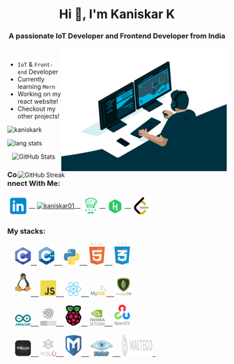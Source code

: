 <h1 align="center">Hi 👋, I'm Kaniskar K</h1>
<h3 align="center">A passionate IoT Developer and Frontend Developer from India</h3>


<img align="right" alt="desk" width="380px" src="./images/programmer.gif">
&ensp;

- `IoT` & `Front-end` Developer
- Currently learning `Mern`
- Working on my react website!
- Checkout my other projects!
<p align="left"> <img src="https://komarev.com/ghpvc/?username=KaniskarK&label=Profile%20views&color=0e75b6&style=flat" alt="kaniskark" /> </p>
<p align="left">
<img alt="lang stats" src="https://github-readme-stats.vercel.app/api/top-langs/?username=KaniskarK&layout=compact&hide_border=true&bg_color=1b2731&text_color=ebdfe2&title_color=eb1622&langs_count=10&hide=procfile&exclude_repo=dice,blog">
</p>

<img align="right" alt="GitHub Streak" width="480px" src="http://github-readme-streak-stats.herokuapp.com?user=KaniskarK&theme=solarized-dark">&ensp;
![GitHub Stats](https://github-readme-stats.vercel.app/api?username=KaniskarK&theme=github_dark)

### Connect With Me:
<p align="left">
<a href="https://www.linkedin.com/in/kaniskar-k-a22520200/" target="blank"><img align="center" src="./images/linkedin.svg" alt="kaniskar"  width="50" />&ensp;&ensp;</a>
<a href="https://stackoverflow.com/users/19772425/kaniskar" target="blank"><img align="center" src="./images/stackoverflow.svg" alt="kaniskar01" width="40" />&ensp;&ensp;</a>
<a href="https://www.codechef.com/users/kaniskar_61" target="blank"><img align="center" src="./images/code.svg" alt="kaniskar_61"  width="40" />&ensp;&ensp;</a>
<a href="https://www.hackerrank.com/kaniskar01" target="blank"><img align="center" src="./images/hackerrank.svg" alt="kaniskar"  width="40" />&ensp;&ensp;</a>
<a href="https://leetcode.com/KANISKAR/" target="blank"><img align="center" src="./images/leetcode.svg" alt="kaniskar"  width="40" /></a>
</p>

### My stacks:

<div align="left">
<div>
    &ensp;&ensp;
    <a href="(https://en.wikipedia.org/wiki/C_(programming_language)"> <img alt=".c" src="./images/c.svg" width="36px" />&ensp;&ensp;</a>
    <a href="(https://cplusplus.com/doc/tutorial/)"> <img alt="cpp" src="./images/c++.svg" width="36px" /> &ensp;&ensp;</a>
    <a href="https://www.python.org/"> <img alt="py" src="./images/python.svg" width="36px" /> &ensp;&ensp;</a>
    <a href="https://developer.mozilla.org/en-US/docs/Web/HTML"> <img alt="htm" src="./images/html.svg" width="36px" /> &ensp;&ensp;</a>
    <a href="https://developer.mozilla.org/en-US/docs/Web/CSS"> <img alt="css" src="./images/css.svg" width="36px" /></a>
</div>
&ensp;
<div>
    &ensp;&ensp;
    <a href="https://www.linux.org/"> <img alt="Linux" src="./images/linux.svg" width="36px" /> &ensp;&ensp;</a>
    <a href="https://javascript.info/"> <img alt="javascript" src="./images/javascript.svg" width="36px" /> &ensp;&ensp;</a>
    <a href="https://reactjs.org/"> <img alt="react" src="./images/react.svg" width="36px" /> &ensp;&ensp;</a>
    <a href="https://www.mysql.com/"> <img alt="mysql" src="./images/mysql.svg" width="36px" /> &ensp;&ensp;</a>
    <a href="https://www.mongodb.com/"> <img alt="mongodb" src="./images/mongodb.svg" width="36px" /></a>
</div>
&ensp;
<div>
    &ensp;&ensp;
    <a href="https://www.arduino.cc/"> <img alt=".vue" src="./images/arduino.svg" width="36px" /> &ensp;&ensp;</a>
    <a href="https://www.espressif.com/en/products/socs/esp8266"> <img alt="esp8266" src="./images/esp8266.svg" width="36px" /> &ensp;&ensp;</a>
    <a href="https://www.raspberrypi.org/"> <img alt="raspberrypi" src="./images/raspberrypi.svg" width="36px" />&ensp;&ensp;</a>
    <a href="https://developer.nvidia.com/embedded/jetson-nano-developer-kit"> <img alt="jetson_nano" src="./images/jetsen.svg" width="36px" /> &ensp;&ensp;</a>
    <a href="https://opencv.org/"> <img alt="opencv" src="./images/opencv.svg" width="36px" /></a>
</div>
&ensp;
<div>
    &ensp;&ensp;
    <a href="https://www.ryzerobotics.com/tello"> <img alt="tello" src="./images/tello.svg" width="36px" /> &ensp;&ensp;</a>
    <a href="https://pjreddie.com/darknet/yolo/"> <img alt="yolo" src="./images/yolo.svg" width="36px" /> &ensp;&ensp;</a>
    <a href="https://www.metasploit.com/"> <img alt="metasploit" src="./images/metasploit.svg" width="36px" /> &ensp;&ensp;</a>
    <a href="https://nmap.org/"> <img alt="nmap" src="./images/nmap.svg" width="50px" /> &ensp;&ensp;</a>
    <a href="https://www.maltego.com/"> <img alt="maltego" src="./images/maltego.svg" height="50px" width="70px" />&ensp;</a>
</div>
&ensp;
</div>
&ensp;

